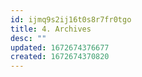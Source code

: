 ```yaml
---
id: ijmq9s2ij16t0s8r7fr0tgo
title: 4. Archives
desc: ""
updated: 1672674376677
created: 1672674370820
---
```

